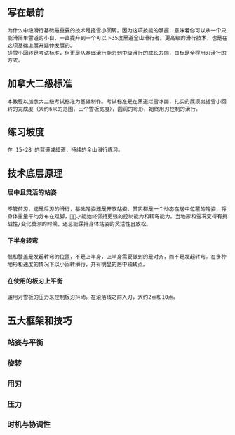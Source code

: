 ## 写在最前
    为什么中级滑行基础最重要的技术是搓雪小回转。因为这项技能的掌握，意味着你可以从一个只能滑简单雪道的小白，一直提升到一个可以下35度黑道全山滑行者。更高级的滑行技术，也是在这项基础上展开延伸发展的。
    搓雪小回转是考试标准，但更是从基础滑行能力到中级滑行的成长方向，目标是全程用刃滑行的方式。

## 加拿大二级标准
    本教程以加拿大二级考试标准为基础制作。考试标准是在黑道烂雪冰面，扎实的展现出搓雪小回转的完成度（大约6米的范围，三个雪板宽度），圆润的弯形，始终用刃控制的滑行。

## 练习坡度
    在 15-28 的蓝道或红道，持续的全山滑行练习。

## 技术底层原理
#### 居中且灵活的站姿
    不管前刃，还是后刃的滑行，基础站姿还是开放站姿，其实都是一个动态在居中位置的站姿，将身体重量平均分布在双脚，才能始终保持更强的控制能力和转弯能力。当地形和雪况变得有挑战性/变化莫测的时候，还总能保持身体站姿的灵活性且放松。

#### 下半身转弯
    髋和膝盖是发起转弯的位置，不是上半身，上半身需要做到的是对齐，而不是发起转弯。在多种地形和速度的情况下以小回转滑行，并有明显的居中轴转点。

#### 在使用的板刃上平衡
    运用对雪板的压力来控制板刃抖动。在滚落线之前入刃，大约2点和10点。

## 五大框架和技巧

### 站姿与平衡

### 旋转

### 用刃

### 压力

### 时机与协调性